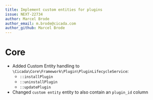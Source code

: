 ```yaml
---
title: Implement custom entities for plugins
issue: NEXT-22734
author: Marcel Brode
author_email: m.brode@cicada.com
author_github: Marcel Brode
---
```

# Core
* Added Custom Entity handling to `\Cicada\Core\Framework\Plugin\PluginLifecycleService`:
  * `::installPlugin`
  * `::uninstallPlugin`
  * `::updatePlugin`
* Changed `custom entity` entity to also contain an `plugin_id` column
